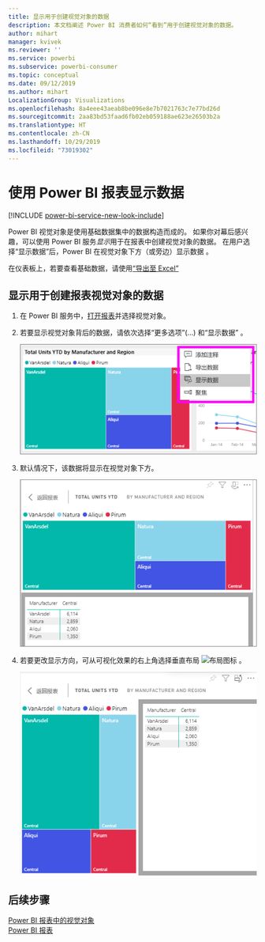 ```yaml
---
title: 显示用于创建视觉对象的数据
description: 本文档阐述 Power BI 消费者如何“看到”用于创建视觉对象的数据。
author: mihart
manager: kvivek
ms.reviewer: ''
ms.service: powerbi
ms.subservice: powerbi-consumer
ms.topic: conceptual
ms.date: 09/12/2019
ms.author: mihart
LocalizationGroup: Visualizations
ms.openlocfilehash: 8a4eee43aeab8be096e8e7b7021763c7e77bd26d
ms.sourcegitcommit: 2aa83bd53faad6fb02eb059188ae623e26503b2a
ms.translationtype: HT
ms.contentlocale: zh-CN
ms.lasthandoff: 10/29/2019
ms.locfileid: "73019302"
---
```

# <a name="show-data-with-power-bi-reports"></a>使用 Power BI 报表显示数据

[!INCLUDE [power-bi-service-new-look-include](../includes/power-bi-service-new-look-include.md)]

Power BI 视觉对象是使用基础数据集中的数据构造而成的。 如果你对幕后感兴趣，可以使用 Power BI 服务*显示*用于在报表中创建视觉对象的数据。 在用户选择“显示数据”后，Power BI 在视觉对象下方（或旁边）显示数据  。

在仪表板上，若要查看基础数据，请使用[“导出至 Excel”](end-user-export.md)

## <a name="show-the-data-being-used-to-create-a-report-visual"></a>显示用于创建报表视觉对象的数据
1. 在 Power BI 服务中，[打开报表](end-user-report-open.md)并选择视觉对象。  
2. 若要显示视觉对象背后的数据，请依次选择“更多选项”(…) 和“显示数据”   。
   
   ![选择“显示数据”](./media/end-user-show-data/power-bi-explore-show-data-newer.png)
3. 默认情况下，该数据将显示在视觉对象下方。
   
   ![垂直显示视觉对象和数据](./media/end-user-show-data/power-bi-show-data-new.png)

4. 若要更改显示方向，可从可视化效果的右上角选择垂直布局 ![布局图标](media/end-user-show-data/power-bi-vertical-icon-new.png) 。
   
   ![水平显示视觉对象和数据](./media/end-user-show-data/power-bi-show-data-rotate.png)

## <a name="next-steps"></a>后续步骤
[Power BI 报表中的视觉对象](../visuals/power-bi-report-visualizations.md)    
[Power BI 报表](end-user-reports.md)    
